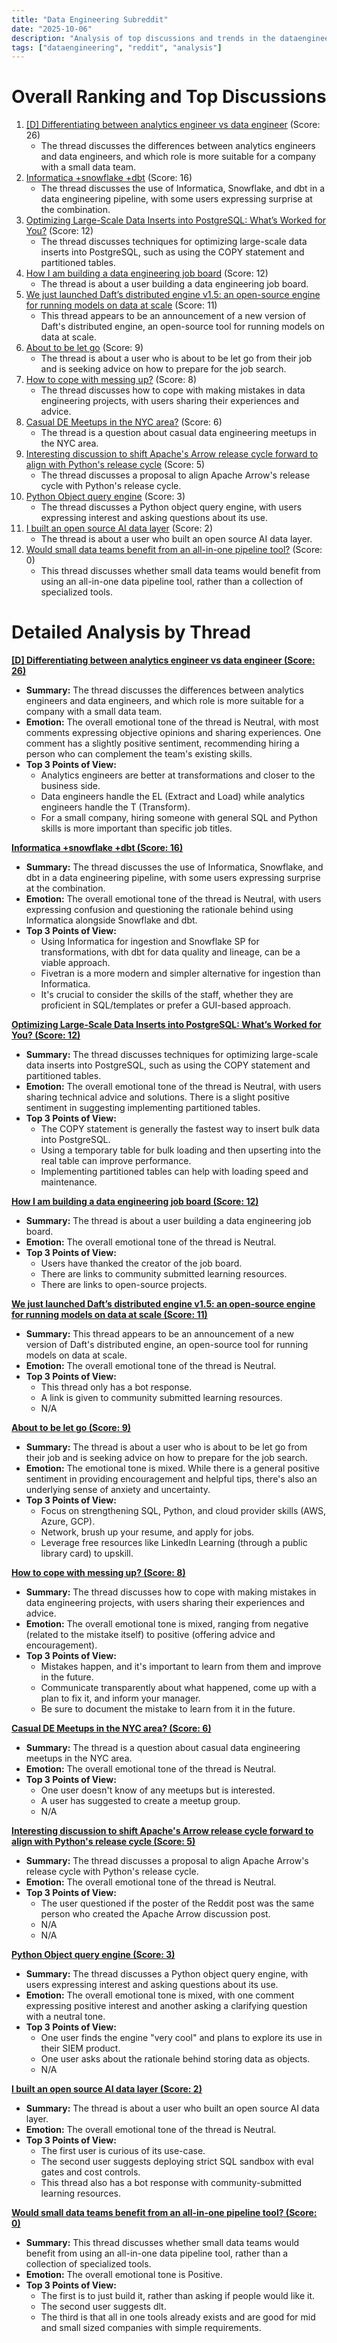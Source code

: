 ```yaml
---
title: "Data Engineering Subreddit"
date: "2025-10-06"
description: "Analysis of top discussions and trends in the dataengineering subreddit"
tags: ["dataengineering", "reddit", "analysis"]
---
```


# Overall Ranking and Top Discussions
1.  [[D] Differentiating between analytics engineer vs data engineer](https://www.reddit.com/r/dataengineering/comments/1nzcncy/differentiating_between_analytics_engineer_vs/) (Score: 26)
    * The thread discusses the differences between analytics engineers and data engineers, and which role is more suitable for a company with a small data team.
2.  [Informatica +snowflake +dbt](https://www.reddit.com/r/dataengineering/comments/1nz6k8f/informatica_snowflake_dbt/) (Score: 16)
    * The thread discusses the use of Informatica, Snowflake, and dbt in a data engineering pipeline, with some users expressing surprise at the combination.
3.  [Optimizing Large-Scale Data Inserts into PostgreSQL: What’s Worked for You?](https://www.reddit.com/r/dataengineering/comments/1nzelaz/optimizing_largescale_data_inserts_into/) (Score: 12)
    * The thread discusses techniques for optimizing large-scale data inserts into PostgreSQL, such as using the COPY statement and partitioned tables.
4.  [How I am building a data engineering job board](https://www.reddit.com/r/dataengineering/comments/1nzn8mj/how_i_am_building_a_data_engineering_job_board/) (Score: 12)
    * The thread is about a user building a data engineering job board.
5.  [We just launched Daft’s distributed engine v1.5: an open-source engine for running models on data at scale](https://www.reddit.com/r/dataengineering/comments/1nzp92t/we_just_launched_dafts_distributed_engine_v15_an/) (Score: 11)
    * This thread appears to be an announcement of a new version of Daft's distributed engine, an open-source tool for running models on data at scale.
6.  [About to be let go](https://www.reddit.com/r/dataengineering/comments/1nzipj5/about_to_be_let_go/) (Score: 9)
    * The thread is about a user who is about to be let go from their job and is seeking advice on how to prepare for the job search.
7.  [How to cope with messing up?](https://www.reddit.com/r/dataengineering/comments/1nzmz47/how_to_cope_with_messing_up/) (Score: 8)
    * The thread discusses how to cope with making mistakes in data engineering projects, with users sharing their experiences and advice.
8.  [Casual DE Meetups in the NYC area?](https://www.reddit.com/r/dataengineering/comments/1nzqt08/casual_de_meetups_in_the_nyc_area/) (Score: 6)
    * The thread is a question about casual data engineering meetups in the NYC area.
9.  [Interesting discussion to shift Apache's Arrow release cycle forward to align with Python's release cycle](https://github.com/apache/arrow/issues/47700) (Score: 5)
    * The thread discusses a proposal to align Apache Arrow's release cycle with Python's release cycle.
10. [Python Object query engine](https://www.reddit.com/r/dataengineering/comments/1nz6clt/python_object_query_engine/) (Score: 3)
    * The thread discusses a Python object query engine, with users expressing interest and asking questions about its use.
11. [I built an open source AI data layer](https://www.reddit.com/r/dataengineering/comments/1nzjh13/i_built_an_open_source_ai_data_layer/) (Score: 2)
    * The thread is about a user who built an open source AI data layer.
12. [Would small data teams benefit from an all-in-one pipeline tool?](https://www.reddit.com/r/dataengineering/comments/1nz4ooa/would_small_data_teams_benefit_from_an_allinone/) (Score: 0)
    * This thread discusses whether small data teams would benefit from using an all-in-one data pipeline tool, rather than a collection of specialized tools.

# Detailed Analysis by Thread
**[ [D] Differentiating between analytics engineer vs data engineer (Score: 26)](https://www.reddit.com/r/dataengineering/comments/1nzcncy/differentiating_between_analytics_engineer_vs/)**
*  **Summary:** The thread discusses the differences between analytics engineers and data engineers, and which role is more suitable for a company with a small data team.
*  **Emotion:** The overall emotional tone of the thread is Neutral, with most comments expressing objective opinions and sharing experiences. One comment has a slightly positive sentiment, recommending hiring a person who can complement the team's existing skills.
*  **Top 3 Points of View:**
    * Analytics engineers are better at transformations and closer to the business side.
    * Data engineers handle the EL (Extract and Load) while analytics engineers handle the T (Transform).
    * For a small company, hiring someone with general SQL and Python skills is more important than specific job titles.

**[Informatica +snowflake +dbt (Score: 16)](https://www.reddit.com/r/dataengineering/comments/1nz6k8f/informatica_snowflake_dbt/)**
*  **Summary:** The thread discusses the use of Informatica, Snowflake, and dbt in a data engineering pipeline, with some users expressing surprise at the combination.
*  **Emotion:** The overall emotional tone of the thread is Neutral, with users expressing confusion and questioning the rationale behind using Informatica alongside Snowflake and dbt.
*  **Top 3 Points of View:**
    * Using Informatica for ingestion and Snowflake SP for transformations, with dbt for data quality and lineage, can be a viable approach.
    * Fivetran is a more modern and simpler alternative for ingestion than Informatica.
    * It's crucial to consider the skills of the staff, whether they are proficient in SQL/templates or prefer a GUI-based approach.

**[Optimizing Large-Scale Data Inserts into PostgreSQL: What’s Worked for You? (Score: 12)](https://www.reddit.com/r/dataengineering/comments/1nzelaz/optimizing_largescale_data_inserts_into/)**
*  **Summary:** The thread discusses techniques for optimizing large-scale data inserts into PostgreSQL, such as using the COPY statement and partitioned tables.
*  **Emotion:** The overall emotional tone of the thread is Neutral, with users sharing technical advice and solutions. There is a slight positive sentiment in suggesting implementing partitioned tables.
*  **Top 3 Points of View:**
    * The COPY statement is generally the fastest way to insert bulk data into PostgreSQL.
    * Using a temporary table for bulk loading and then upserting into the real table can improve performance.
    * Implementing partitioned tables can help with loading speed and maintenance.

**[How I am building a data engineering job board (Score: 12)](https://www.reddit.com/r/dataengineering/comments/1nzn8mj/how_i_am_building_a_data_engineering_job_board/)**
*  **Summary:** The thread is about a user building a data engineering job board.
*  **Emotion:** The overall emotional tone of the thread is Neutral.
*  **Top 3 Points of View:**
    * Users have thanked the creator of the job board.
    * There are links to community submitted learning resources.
    * There are links to open-source projects.

**[We just launched Daft’s distributed engine v1.5: an open-source engine for running models on data at scale (Score: 11)](https://www.reddit.com/r/dataengineering/comments/1nzp92t/we_just_launched_dafts_distributed_engine_v15_an/)**
*  **Summary:** This thread appears to be an announcement of a new version of Daft's distributed engine, an open-source tool for running models on data at scale.
*  **Emotion:** The overall emotional tone of the thread is Neutral.
*  **Top 3 Points of View:**
    * This thread only has a bot response.
    * A link is given to community submitted learning resources.
    * N/A

**[About to be let go (Score: 9)](https://www.reddit.com/r/dataengineering/comments/1nzipj5/about_to_be_let_go/)**
*  **Summary:** The thread is about a user who is about to be let go from their job and is seeking advice on how to prepare for the job search.
*  **Emotion:** The emotional tone is mixed. While there is a general positive sentiment in providing encouragement and helpful tips, there's also an underlying sense of anxiety and uncertainty.
*  **Top 3 Points of View:**
    * Focus on strengthening SQL, Python, and cloud provider skills (AWS, Azure, GCP).
    * Network, brush up your resume, and apply for jobs.
    * Leverage free resources like LinkedIn Learning (through a public library card) to upskill.

**[How to cope with messing up? (Score: 8)](https://www.reddit.com/r/dataengineering/comments/1nzmz47/how_to_cope_with_messing_up/)**
*  **Summary:** The thread discusses how to cope with making mistakes in data engineering projects, with users sharing their experiences and advice.
*  **Emotion:** The overall emotional tone is mixed, ranging from negative (related to the mistake itself) to positive (offering advice and encouragement).
*  **Top 3 Points of View:**
    * Mistakes happen, and it's important to learn from them and improve in the future.
    * Communicate transparently about what happened, come up with a plan to fix it, and inform your manager.
    * Be sure to document the mistake to learn from it in the future.

**[Casual DE Meetups in the NYC area? (Score: 6)](https://www.reddit.com/r/dataengineering/comments/1nzqt08/casual_de_meetups_in_the_nyc_area/)**
*  **Summary:** The thread is a question about casual data engineering meetups in the NYC area.
*  **Emotion:** The overall emotional tone of the thread is Neutral.
*  **Top 3 Points of View:**
    * One user doesn't know of any meetups but is interested.
    * A user has suggested to create a meetup group.
    * N/A

**[Interesting discussion to shift Apache's Arrow release cycle forward to align with Python's release cycle (Score: 5)](https://github.com/apache/arrow/issues/47700)**
*  **Summary:** The thread discusses a proposal to align Apache Arrow's release cycle with Python's release cycle.
*  **Emotion:** The overall emotional tone of the thread is Neutral.
*  **Top 3 Points of View:**
    * The user questioned if the poster of the Reddit post was the same person who created the Apache Arrow discussion post.
    * N/A
    * N/A

**[Python Object query engine (Score: 3)](https://www.reddit.com/r/dataengineering/comments/1nz6clt/python_object_query_engine/)**
*  **Summary:** The thread discusses a Python object query engine, with users expressing interest and asking questions about its use.
*  **Emotion:** The overall emotional tone is mixed, with one comment expressing positive interest and another asking a clarifying question with a neutral tone.
*  **Top 3 Points of View:**
    * One user finds the engine "very cool" and plans to explore its use in their SIEM product.
    * One user asks about the rationale behind storing data as objects.
    * N/A

**[I built an open source AI data layer (Score: 2)](https://www.reddit.com/r/dataengineering/comments/1nzjh13/i_built_an_open_source_ai_data_layer/)**
*  **Summary:** The thread is about a user who built an open source AI data layer.
*  **Emotion:** The overall emotional tone of the thread is Neutral.
*  **Top 3 Points of View:**
    * The first user is curious of its use-case.
    * The second user suggests deploying strict SQL sandbox with eval gates and cost controls.
    * This thread also has a bot response with community-submitted learning resources.

**[Would small data teams benefit from an all-in-one pipeline tool? (Score: 0)](https://www.reddit.com/r/dataengineering/comments/1nz4ooa/would_small_data_teams_benefit_from_an_allinone/)**
*  **Summary:** This thread discusses whether small data teams would benefit from using an all-in-one data pipeline tool, rather than a collection of specialized tools.
*  **Emotion:** The overall emotional tone is Positive.
*  **Top 3 Points of View:**
    * The first is to just build it, rather than asking if people would like it.
    * The second user suggests dlt.
    * The third is that all in one tools already exists and are good for mid and small sized companies with simple requirements.
